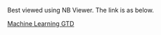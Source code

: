 Best viewed using NB Viewer. The link is as below.

[Machine Learning GTD](http://nbviewer.jupyter.org/github/zayedshah/Machine-Learning-GTD/blob/master/Machine%20Learning%20GTD.ipynb)
